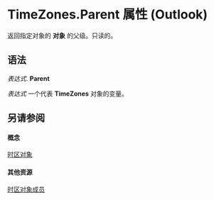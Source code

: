 
# TimeZones.Parent 属性 (Outlook)

返回指定对象的 **对象** 的父级。只读的。


## 语法

 _表达式_. **Parent**

 _表达式_ 一个代表 **TimeZones** 对象的变量。


## 另请参阅


#### 概念


[时区对象](c68f8589-44e9-3c12-45c1-96943fa9bcb7.md)
#### 其他资源


[时区对象成员](b227e782-9290-5a24-b621-9906a713e8cd.md)